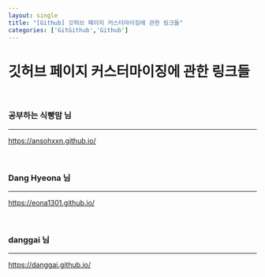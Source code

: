 ```yaml
---
layout: single
title: "[Github] 깃허브 페이지 커스터마이징에 관한 링크들"
categories: ['GitGithub','Github']
---
```


# 깃허브 페이지 커스터마이징에 관한 링크들



<br>

### 공부하는 식빵맘 님

---

https://ansohxxn.github.io/

<br>

### Dang Hyeona 님

---

https://eona1301.github.io/

<br>

### danggai 님

---

https://danggai.github.io/

